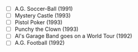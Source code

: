 - [ ] A.G. Soccer-Ball (1991)
- [ ] Mystery Castle (1993)
- [ ] Pistol Poker (1993)
- [ ] Punchy the Clown (1993)
- [ ] Al's Garage Band goes on a World Tour (1992)
- [ ] A.G. Football (1992)
